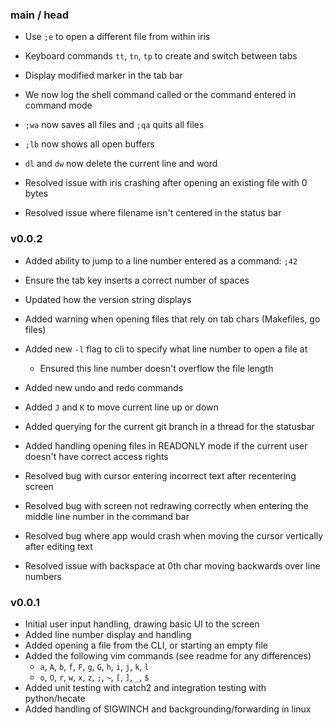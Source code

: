 ### main / head
* Use `;e` to open a different file from within iris
* Keyboard commands `tt`, `tn`, `tp` to create and switch between tabs
* Display modified marker in the tab bar
* We now log the shell command called or the command entered in command mode
* `;wa` now saves all files and `;qa` quits all files
* `;lb` now shows all open buffers
* `dl` and `dw` now delete the current line and word

* Resolved issue with iris crashing after opening an existing file with 0 bytes
* Resolved issue where filename isn't centered in the status bar

### v0.0.2
* Added ability to jump to a line number entered as a command: `;42`
* Ensure the tab key inserts a correct number of spaces
* Updated how the version string displays
* Added warning when opening files that rely on tab chars (Makefiles, go files)
* Added new `-l` flag to cli to specify what line number to open a file at
    * Ensured this line number doesn't overflow the file length
* Added new undo and redo commands
* Added `J` and `K` to move current line up or down
* Added querying for the current git branch in a thread for the statusbar
* Added handling opening files in READONLY mode if the current user doesn't
have correct access rights

* Resolved bug with cursor entering incorrect text after recentering screen
* Resolved bug with screen not redrawing correctly when entering the middle
line number in the command bar
* Resolved bug where app would crash when moving the cursor vertically after
editing text
* Resolved issue with backspace at 0th char moving backwards over line numbers

### v0.0.1
* Initial user input handling, drawing basic UI to the screen
* Added line number display and handling
* Added opening a file from the CLI, or starting an empty file
* Added the following vim commands (see readme for any differences)
    * `a`, `A`, `b`, `f`, `F`, `g`, `G`, `h`, `i`, `j`, `k`, `l`
    * `o`, `O`, `r`, `w`, `x`, `z`, `;`, `~`, `[`, `]`, `_`, `$`
* Added unit testing with catch2 and integration testing with python/hecate
* Added handling of SIGWINCH and backgrounding/forwarding in linux
